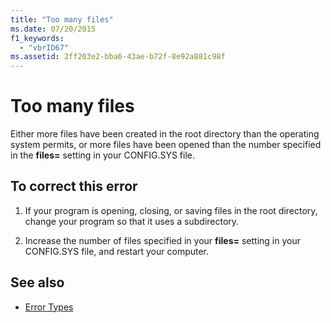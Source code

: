 ```yaml
---
title: "Too many files"
ms.date: 07/20/2015
f1_keywords: 
  - "vbrID67"
ms.assetid: 2ff203e2-bba6-43ae-b72f-8e92a881c98f
---
```

# Too many files
Either more files have been created in the root directory than the operating system permits, or more files have been opened than the number specified in the **files=** setting in your CONFIG.SYS file.  
  
## To correct this error  
  
1. If your program is opening, closing, or saving files in the root directory, change your program so that it uses a subdirectory.  
  
2. Increase the number of files specified in your **files=** setting in your CONFIG.SYS file, and restart your computer.  
  
## See also

- [Error Types](../../../visual-basic/programming-guide/language-features/error-types.md)
